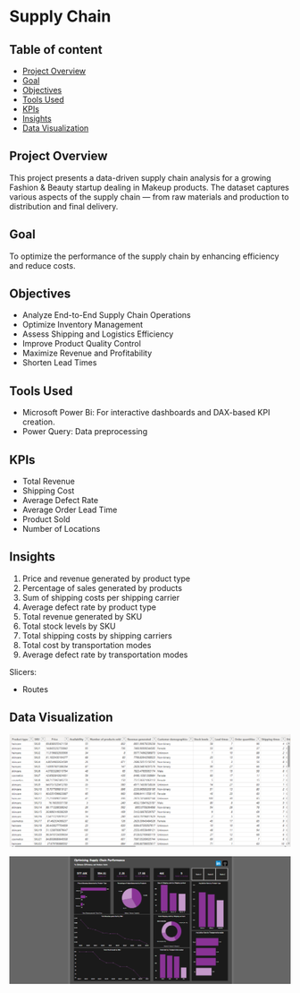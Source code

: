 # Supply Chain

## Table of content
- [Project Overview](#project-overview)  
- [Goal](#goal)
- [Objectives](#objectives)
- [Tools Used](#tools-used) 
- [KPIs](#kpis)  
- [Insights](#insights)
- [Data Visualization](#data-visualization)

## Project Overview
This project presents a data-driven supply chain analysis for a growing Fashion & Beauty startup dealing in Makeup products. The dataset captures various aspects of the supply chain — from raw materials and production to distribution and final delivery.

## Goal
To optimize the performance of the supply chain by enhancing efficiency and reduce costs.

## Objectives
- Analyze End-to-End Supply Chain Operations
- Optimize Inventory Management
- Assess Shipping and Logistics Efficiency
- Improve Product Quality Control
- Maximize Revenue and Profitability
- Shorten Lead Times

## Tools Used
 - Microsoft Power Bi: For interactive dashboards and DAX-based KPI creation.
 - Power Query: Data preprocessing

 ## KPIs
- Total Revenue
- Shipping Cost	
- Average Defect Rate
- Average Order Lead Time
- Product Sold
- Number of Locations
  
 ## Insights
 1. Price and revenue generated by product type
 2. Percentage of sales generated by products
 3. Sum of shipping costs per shipping carrier
 4. Average defect rate by product type
 5. Total revenue generated by SKU
 6. Total stock levels by SKU
 7. Total shipping costs by shipping carriers
 8. Total cost by transportation modes
 9. Average defect rate by transportation modes

 Slicers:
 - Routes
    
## Data Visualization 
![Table](https://github.com/Ola-ykay/Supply_Chain/blob/main/Table-supply_chain.png)

![Dashboard](https://github.com/Ola-ykay/Supply_Chain/blob/main/Dashboard-Supply_chain.png)

